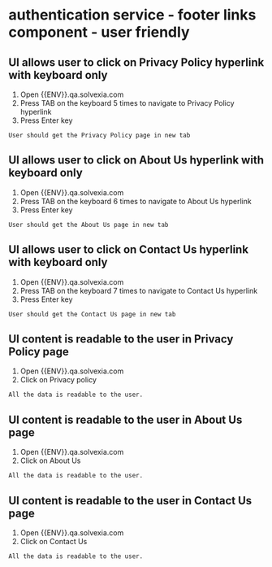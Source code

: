 # authentication service - footer links component - user friendly

## UI allows user to click on Privacy Policy hyperlink with keyboard only

1. Open {{ENV}}.qa.solvexia.com
2. Press TAB on the keyboard 5 times to navigate to Privacy Policy hyperlink
5. Press Enter key

`User should get the Privacy Policy page in new tab`

## UI allows user to click on About Us hyperlink with keyboard only

1. Open {{ENV}}.qa.solvexia.com
2. Press TAB on the keyboard 6 times to navigate to About Us hyperlink
5. Press Enter key

`User should get the About Us page in new tab`

## UI allows user to click on Contact Us hyperlink with keyboard only

1. Open {{ENV}}.qa.solvexia.com
2. Press TAB on the keyboard 7 times to navigate to Contact Us hyperlink
5. Press Enter key

`User should get the Contact Us page in new tab`

## UI content is readable to the user in Privacy Policy page

1. Open {{ENV}}.qa.solvexia.com
2. Click on Privacy policy

`All the data is readable to the user.`

## UI content is readable to the user in About Us page

1. Open {{ENV}}.qa.solvexia.com
2. Click on About Us

`All the data is readable to the user.`

## UI content is readable to the user in Contact Us page

1. Open {{ENV}}.qa.solvexia.com
2. Click on Contact Us

`All the data is readable to the user.`